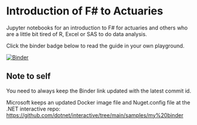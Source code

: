 # Introduction of F# to Actuaries
Jupyter notebooks for an introduction to F# for actuaries and others who are a little bit tired of R, Excel or SAS to do data analysis.

Click the binder badge below to read the guide in your own playground.
 
[![Binder](https://mybinder.org/badge_logo.svg)](https://mybinder.org/v2/gh/t4rzsan/fsharp-for-actuaries/766ea7495c4a6aeaf1a735c9b3a1af0e95c81dcb)

## Note to self
You need to always keep the Binder link updated with the latest commit id.

Microsoft keeps an updated Docker image file and Nuget.config file at the .NET interactive repo:
https://github.com/dotnet/interactive/tree/main/samples/my%20binder
